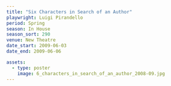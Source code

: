 ```yaml
---
title: "Six Characters in Search of an Author"
playwright: Luigi Pirandello
period: Spring
season: In House
season_sort: 290
venue: New Theatre
date_start: 2009-06-03
date_end: 2009-06-06

assets:
  - type: poster
    image: 6_characters_in_search_of_an_author_2008-09.jpg
---
```


